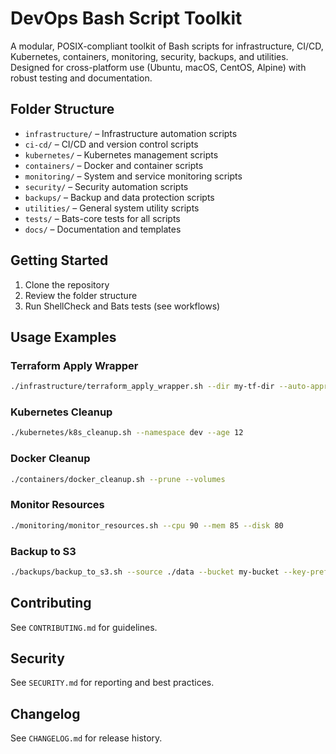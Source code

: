 # DevOps Bash Script Toolkit

A modular, POSIX-compliant toolkit of Bash scripts for infrastructure, CI/CD, Kubernetes, containers, monitoring, security, backups, and utilities. Designed for cross-platform use (Ubuntu, macOS, CentOS, Alpine) with robust testing and documentation.

## Folder Structure

- `infrastructure/` – Infrastructure automation scripts
- `ci-cd/` – CI/CD and version control scripts
- `kubernetes/` – Kubernetes management scripts
- `containers/` – Docker and container scripts
- `monitoring/` – System and service monitoring scripts
- `security/` – Security automation scripts
- `backups/` – Backup and data protection scripts
- `utilities/` – General system utility scripts
- `tests/` – Bats-core tests for all scripts
- `docs/` – Documentation and templates

## Getting Started

1. Clone the repository
2. Review the folder structure
3. Run ShellCheck and Bats tests (see workflows)

## Usage Examples

### Terraform Apply Wrapper
```sh
./infrastructure/terraform_apply_wrapper.sh --dir my-tf-dir --auto-approve
```

### Kubernetes Cleanup
```sh
./kubernetes/k8s_cleanup.sh --namespace dev --age 12
```

### Docker Cleanup
```sh
./containers/docker_cleanup.sh --prune --volumes
```

### Monitor Resources
```sh
./monitoring/monitor_resources.sh --cpu 90 --mem 85 --disk 80
```

### Backup to S3
```sh
./backups/backup_to_s3.sh --source ./data --bucket my-bucket --key-prefix backups
```

## Contributing
See `CONTRIBUTING.md` for guidelines.

## Security
See `SECURITY.md` for reporting and best practices.

## Changelog
See `CHANGELOG.md` for release history.
